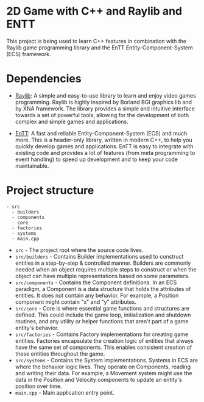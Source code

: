 # 2D Game with C++ and Raylib and ENTT

This project is being used to learn C++ features in combination with the Raylib game programming library and the EnTT
Entity-Component-System (ECS) framework.

# Dependencies

- [Raylib](https://www.raylib.com/): A simple and easy-to-use library to learn and enjoy video games programming. Raylib
  is highly inspired by Borland BGI graphics lib and by XNA framework. The library provides a simple and intuitive
  interface towards a set of powerful tools, allowing for the development of both complex and simple games and
  applications.

- [EnTT](https://github.com/skypjack/entt): A fast and reliable Entity-Component-System (ECS) and much more. This is a
  header-only library, written in modern C++, to help you quickly develop games and applications. EnTT is easy to
  integrate with existing code and provides a lot of features (from meta programming to event handling) to speed up
  development and to keep your code maintainable.

# Project structure

```
- src
  - builders
  - components
  - core
  - factories      
  - systems     
  - main.cpp 
```

- `src` - The project root where the source code lives.
- `src/builders` - Contains Builder implementations used to construct entities in a step-by-step & controlled manner.
  Builders are commonly needed when an object requires multiple steps to construct or when the object can have multiple
  representations based on some parameters.
- `src/components` - Contains the Component definitions. In an ECS paradigm, a Component is a data structure that holds
  the attributes of entities. It does not contain any behavior. For example, a Position component might contain "x"
  and "y" attributes.
- `src/core` - Core is where essential game functions and structures are defined. This could include the game loop,
  initialization and shutdown routines, and any utility or helper functions that aren't part of a game entity's
  behavior.
- `src/factories` - Contains Factory implementations for creating game entities. Factories encapsulate the creation
  logic of entities that always have the same set of components. This enables consistent creation of these entities
  throughout the game.
- `src/systems` - Contains the System implementations. Systems in ECS are where the behavior logic lives. They operate
  on Components, reading and writing their data. For example, a Movement system might use the data in the Position and
  Velocity components to update an entity's position over time.
- `main.cpp` - Main application entry point.